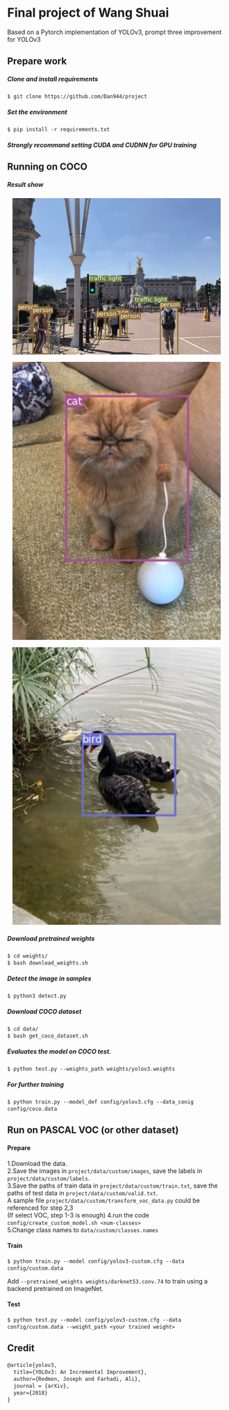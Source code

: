 # Final project of Wang Shuai
Based on a Pytorch implementation of YOLOv3, prompt three improvement for YOLOv3


## Prepare work
##### Clone and install requirements
    $ git clone https://github.com/Dan944/project

##### Set the environment
    $ pip install -r requirements.txt
    
##### Strongly recommand setting CUDA and CUDNN for GPU training



    
## Running on COCO

##### Result show
<p align="center"><img src="examples/example1.png" width="480"\></p>
<p align="center"><img src="examples/example2.png" width="480"\></p>
<p align="center"><img src="examples/example3.png" width="480"\></p>

##### Download pretrained weights
    $ cd weights/
    $ bash download_weights.sh
##### Detect the image in samples
    $ python3 detect.py
##### Download COCO dataset
    $ cd data/
    $ bash get_coco_dataset.sh
##### Evaluates the model on COCO test.
    $ python test.py --weights_path weights/yolov3.weights
##### For further training
    $ python train.py --model_def config/yolov3.cfg --data_conig config/coco.data
    
    

## Run on PASCAL VOC (or other dataset)

#### Prepare  
1.Download the data.    
2.Save the images in `project/data/custom/images`, save the labels in `project/data/custom/labels`.    
3.Save the paths of train data in `project/data/custom/train.txt`, save the paths of test data in `project/data/custom/valid.txt`.  
A sample file `project/data/custom/transform_voc_data.py` could be referenced for step 2,3  
(If select VOC, step 1-3 is enough)
4.run the code `config/create_custom_model.sh <num-classes>`    
5.Change class names to `data/custom/classes.names`  

#### Train
    $ python train.py --model config/yolov3-custom.cfg --data config/custom.data
Add `--pretrained_weights weights/darknet53.conv.74` to train using a backend pretrained on ImageNet.

#### Test
    $ python test.py --model config/yolov3-custom.cfg --data config/custom.data --weight_path <your trained weight>





## Credit


```
@article{yolov3,
  title={YOLOv3: An Incremental Improvement},
  author={Redmon, Joseph and Farhadi, Ali},
  journal = {arXiv},
  year={2018}
}
```
